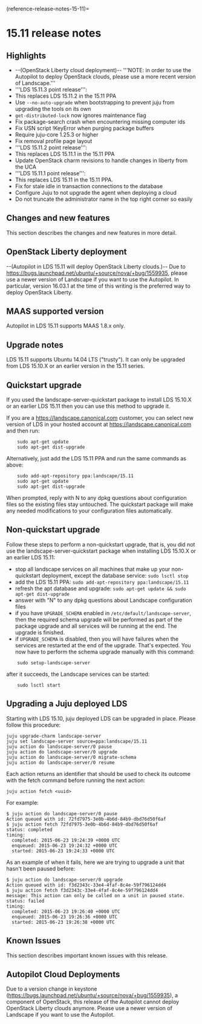 (reference-release-notes-15-11)=
# 15.11 release notes

## Highlights
 * --(OpenStack Liberty cloud deployment)-- '''NOTE: in order to use the Autopilot to deploy OpenStack clouds, please use a more recent version of Landscape.'''
 * '''LDS 15.11.3 point release''':
  * This replaces LDS 15.11.2 in the 15.11 PPA
  * Use `--no-auto-upgrade` when bootstrapping to prevent juju from upgrading the tools on its own
  * `get-distributed-lock` now ignores maintenance flag
  * Fix package-search crash when encountering missing computer ids
  * Fix USN script !KeyError when purging package buffers
  * Require juju-core 1.25.3 or higher
  * Fix removal profile page layout
 * '''LDS 15.11.2 point release''':
  * This replaces LDS 15.11.1 in the 15.11 PPA
  * Update OpenStack charm revisions to handle changes in liberty from the UCA
 * '''LDS 15.11.1 point release''':
  * This replaces LDS 15.11 in the 15.11 PPA.
  * Fix for stale idle in transaction connections to the database
  * Configure Juju to not upgrade the agent when deploying a cloud
  * Do not truncate the administrator name in the top right corner so easily

## Changes and new features
This section describes the changes and new features in more detail.

## OpenStack Liberty deployment
--(Autopilot in LDS 15.11 will deploy OpenStack Liberty clouds.)-- Due to https://bugs.launchpad.net/ubuntu/+source/nova/+bug/1559935, please use a newer version of Landscape if you want to use the Autopilot. In particular, version 16.03.1 at the time of this writing is the preferred way to deploy OpenStack Liberty.

## MAAS supported version
Autopilot in LDS 15.11 supports MAAS 1.8.x only.

## Upgrade notes
LDS 15.11 supports Ubuntu 14.04 LTS ("trusty"). It can only be upgraded from LDS 15.10.X or an earlier version in the 15.11 series.

## Quickstart upgrade
If you used the landscape-server-quickstart package to install LDS 15.10.X or an earlier LDS 15.11 then you can use this method to upgrade it.

If you are a https://landscape.canonical.com customer, you can select new version of LDS in your hosted account at https://landscape.canonical.com and then run:
```text
    sudo apt-get update
    sudo apt-get dist-upgrade
```
Alternatively, just add the LDS 15.11 PPA and run the same commands as above:
```text
    sudo add-apt-repository ppa:landscape/15.11
    sudo apt-get update
    sudo apt-get dist-upgrade
```
When prompted, reply with N to any dpkg questions about configuration files so the existing files stay untouched. The quickstart package will make any needed modifications to your configuration files automatically. 

## Non-quickstart upgrade
Follow these steps to perform a non-quickstart upgrade, that is, you did not use the landscape-server-quickstart package when installing LDS 15.10.X or an earlier LDS 15.11:
 * stop all landscape services on all machines that make up your non-quickstart deployment, except the database service: `sudo lsctl stop`
 * add the LDS 15.11 PPA: `sudo add-apt-repository ppa:landscape/15.11`
 * refresh the apt database and upgrade: `sudo apt-get update && sudo apt-get dist-upgrade`
 * answer with "N" to any dpkg questions about Landscape configuration files
 * if you have `UPGRADE_SCHEMA` enabled in `/etc/default/landscape-server`, then the required schema upgrade will be performed as part of the package upgrade and all services will be running at the end. The upgrade is finished.
 * if `UPGRADE_SCHEMA` is disabled, then you will have failures when the services are restarted at the end of the upgrade. That's expected. You now have to perform the schema upgrade manually with this command: 
```text
    sudo setup-landscape-server
```
  after it succeeds, the Landscape services can be started: 
```text
    sudo lsctl start
```

## Upgrading a Juju deployed LDS

Starting with LDS 15.10, juju deployed LDS can be upgraded in place.  Please follow this procedure:

```text
juju upgrade-charm landscape-server
juju set landscape-server source=ppa:landscape/15.11
juju action do landscape-server/0 pause
juju action do landscape-server/0 upgrade
juju action do landscape-server/0 migrate-schema
juju action do landscape-server/0 resume
```

Each action returns an identifier that should be used to check its outcome with the fetch command before running the next action:

```text
juju action fetch <uuid>
```

For example:

```text
$ juju action do landscape-server/0 pause
Action queued with id: 72fd7975-3e0b-4b6d-84b9-dbd76d50f6af
$ juju action fetch 72fd7975-3e0b-4b6d-84b9-dbd76d50f6af
status: completed
timing:
  completed: 2015-06-23 19:24:39 +0000 UTC
  enqueued: 2015-06-23 19:24:32 +0000 UTC
  started: 2015-06-23 19:24:33 +0000 UTC
```

As an example of when it fails, here we are trying to upgrade a unit that hasn't been paused before:

```text
$ juju action do landscape-server/0 upgrade
Action queued with id: f3d2343c-33e4-4faf-8c4e-59f796124dd4
$ juju action fetch f3d2343c-33e4-4faf-8c4e-59f796124dd4
message: This action can only be called on a unit in paused state.
status: failed
timing:
  completed: 2015-06-23 19:26:40 +0000 UTC
  enqueued: 2015-06-23 19:26:36 +0000 UTC
  started: 2015-06-23 19:26:38 +0000 UTC
```

## Known Issues
This section describes important known issues with this release.

## Autopilot Cloud Deployments
Due to a version change in keystone (https://bugs.launchpad.net/ubuntu/+source/nova/+bug/1559935), a component of OpenStack, this release of the Autopilot cannot deploy OpenStack Liberty clouds anymore. Please use a newer version of Landscape if you want to use the Autopilot.

